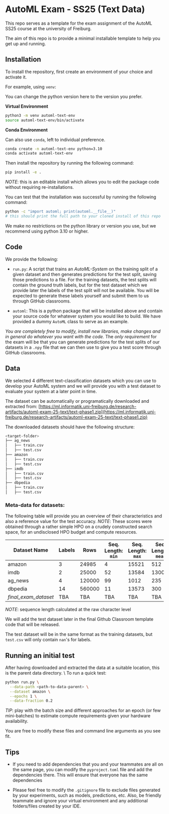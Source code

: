 # AutoML Exam - SS25 (Text Data)

This repo serves as a template for the exam assignment of the AutoML SS25 course
at the university of Freiburg.

The aim of this repo is to provide a minimal installable template to help you get up and running.

## Installation

To install the repository, first create an environment of your choice and activate it. 

For example, using `venv`:

You can change the python version here to the version you prefer.

**Virtual Environment**

```bash
python3 -m venv automl-text-env
source automl-text-env/bin/activate
```

**Conda Environment**

Can also use `conda`, left to individual preference.

```bash
conda create -n automl-text-env python=3.10
conda activate automl-text-env
```

Then install the repository by running the following command:

```bash
pip install -e .
```

*NOTE*: this is an editable install which allows you to edit the package code without requiring re-installations.

You can test that the installation was successful by running the following command:

```bash
python -c "import automl; print(automl.__file__)"
# this should print the full path to your cloned install of this repo
```

We make no restrictions on the python library or version you use, but we recommend using python 3.10 or higher.

## Code

We provide the following:

* `run.py`: A script that trains an _AutoML-System_ on the training split of a given dataset and 
  then generates predictions for the test split, saving those predictions to a file. 
  For the training datasets, the test splits will contain the ground truth labels, but for the 
  test dataset which we provide later the labels of the test split will not be available. 
  You will be expected to generate these labels yourself and submit them to us through GitHub classrooms.

* `automl`: This is a python package that will be installed above and contain your source code for whatever
  system you would like to build. We have provided a dummy `AutoML` class to serve as an example.

*You are completely free to modify, install new libraries, make changes and in general do whatever you want with the code.* 
The *only requirement* for the exam will be that you can generate predictions for the test splits of our datasets in a `.npy` file that we can then use to give you a test score through GitHub classrooms.


## Data

We selected 4 different text-classification datasets which you can use to develop your AutoML system and we will provide you with 
a test dataset to evaluate your system at a later point in time. 

The dataset can be automatically or programatically downloaded and extracted from: [https://ml.informatik.uni-freiburg.de/research-artifacts/automl-exam-25-text/text-phase1.zip](https://ml.informatik.uni-freiburg.de/research-artifacts/automl-exam-25-text/text-phase1.zip)

The downloaded datasets should have the following structure:
```bash
<target-folder>
├── ag_news
│   ├── train.csv
│   ├── test.csv
├── amazon
│   ├── train.csv
│   ├── test.csv
├── imdb
│   ├── train.csv
│   ├── test.csv
├── dbpedia
│   ├── train.csv
│   ├── test.csv
```

### Meta-data for datasets:

The following table will provide you an overview of their characteristics and also a reference value for the test accuracy.
*NOTE*: These scores were obtained through a rather simple HPO on a crudely constructed search space, for an undisclosed HPO budget and compute resources.

| Dataset Name | Labels | Rows | Seq. Length: `min` | Seq. Length: `max` | Seq. Length: `mean` | Seq. Length: `median` | Reference Accuracy |
| --- | --- |  --- |  --- |  --- | --- | --- | --- |
| amazon | 3 | 24985 | 4 | 15521 | 512 | 230 | 81.799% |
| imdb | 2 | 25000 | 52 | 13584 | 1300 | 962 | 86.993% |
| ag_news | 4 | 120000 | 99 | 1012 | 235 | 231 | 90.265% |
| dbpedia | 14 | 560000 | 11 | 13573 | 300 | 301 | 97.882% |
| *final\_exam\_dataset* | TBA | TBA | TBA | TBA | TBA | TBA | TBA |

*NOTE*: sequence length calculated at the raw character level

We will add the test dataset later in the final Github Classroom template code that will be released.
 <!-- by pushing its class definition to the `datasets.py` file.  -->
The test dataset will be in the same format as the training datasets, but `test.csv` will only contain `nan`'s for labels.


## Running an initial test

After having downloaded and extracted the data at a suitable location, this is the parent data directory. \\
To run a quick test:

```bash
python run.py \
  --data-path <path-to-data-parent> \
  --dataset amazon \
  --epochs 1 \
  --data-fraction 0.2
```
*TIP*: play with the batch size and different approaches for an epoch (or few mini-batches) to estimate compute requirements given your hardware availability.

You are free to modify these files and command line arguments as you see fit.

<!-- ## Final submission

The final test predictions should be uploaded in a file `final_test_preds.npy`, with each line containing the predictions for the input in the exact order of `X_test` given.

Upload your poster as a PDF file named as `final_poster_text_<team-name>.pdf`, following the template given [here](https://docs.google.com/presentation/d/1T55GFGsoon9a4T_oUm4WXOhW8wMEQL3M/edit?usp=sharing&ouid=118357408080604124767&rtpof=true&sd=true). -->

## Tips

* If you need to add dependencies that you and your teammates are all on the same page, you can modify the
  `pyproject.toml` file and add the dependencies there. This will ensure that everyone has the same dependencies

* Please feel free to modify the `.gitignore` file to exclude files generated by your experiments, such as models,
  predictions, etc. Also, be friendly teammate and ignore your virtual environment and any additional folders/files
  created by your IDE.
